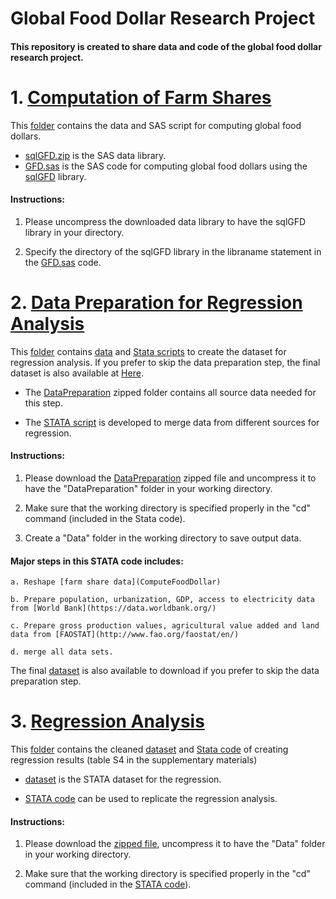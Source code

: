 # Global Food Dollar Research Project 

#### This repository is created to share data and code of the global food dollar research project. 

# 1. [Computation of Farm Shares](ComputeFoodDollar)

This [folder](ComputeFoodDollar) contains the data and SAS script for computing global food dollars. 

- [sqlGFD.zip](ComputeFoodDollar\sqlGFD.zip) is the SAS data library. 
- [GFD.sas](ComputeFoodDollar\GFD.sas) is the SAS code for computing global food dollars using the [sqlGFD](ComputeFoodDollar\sqlGFD.zip) library. 

#### Instructions:

 1. Please uncompress the downloaded data library to have the sqlGFD library in your directory.
 
 2. Specify the directory of the sqlGFD library in the libraname statement in the [GFD.sas](ComputeFoodDollar\GFD.sas) code.

# 2. [Data Preparation for Regression Analysis](Analysis/DataPreparation)

This [folder](Analysis/DataPreparation/) contains [data](https://github.com/FEDSCornell/GlobalFoodDollar/raw/master/Analysis/DataPreparation/DataPreparation.zip) and [Stata scripts](DataPreparation.do) to create the dataset for regression analysis. If you prefer to skip the data preparation step, the final dataset is also available at [Here](https://github.com/FEDSCornell/GlobalFoodDollar/raw/master/Analysis/RegressionAnalysis/Data.zip).

- The [DataPreparation](https://github.com/FEDSCornell/GlobalFoodDollar/raw/master/Analysis/DataPreparation/DataPreparation.zip) zipped folder contains all source data needed for this step.

- The [STATA script](Analysis/DataPreparation/DataPreparation.do) is developed to merge data from different sources for regression. 

#### Instructions:

 1. Please download the [DataPreparation](https://github.com/FEDSCornell/GlobalFoodDollar/raw/master/Analysis/DataPreparation/DataPreparation.zip) zipped file and uncompress it to have the "DataPreparation" folder in your working directory.
 
 2. Make sure that the working directory is specified properly in the "cd" command (included in the Stata code).
 
 3. Create a "Data" folder in the working directory to save output data. 

#### Major steps in this STATA code includes:

	a. Reshape [farm share data](ComputeFoodDollar)	
	
	b. Prepare population, urbanization, GDP, access to electricity data from [World Bank](https://data.worldbank.org/)
	
	c. Prepare gross production values, agricultural value added and land data from [FAOSTAT](http://www.fao.org/faostat/en/)
	
	d. merge all data sets.
	
The final [dataset](https://github.com/FEDSCornell/GlobalFoodDollar/raw/master/Analysis/RegressionAnalysis/Data.zip) is also available to download if you prefer to skip the data preparation step. 

# 3. [Regression Analysis](Analysis/RegressionAnalysis)

This [folder](Analysis/RegressionAnalysis) contains the cleaned [dataset](https://github.com/FEDSCornell/GlobalFoodDollar/raw/master/Analysis/RegressionAnalysis/Data/farm%20share%2C%20WB%2C%20FAO.dta) and [Stata code](https://github.com/FEDSCornell/GlobalFoodDollar/raw/master/Analysis/RegressionAnalysis/Data.zip) of creating regression results (table S4 in the supplementary materials)

- [dataset](https://github.com/FEDSCornell/GlobalFoodDollar/raw/master/Analysis/RegressionAnalysis/Data/farm%20share%2C%20WB%2C%20FAO.dta) is the STATA dataset for the regression. 

- [STATA code](https://github.com/FEDSCornell/GlobalFoodDollar/raw/master/Analysis/RegressionAnalysis/Data.zip) can be used to replicate the regression analysis. 

#### Instructions:

 1. Please download the [zipped file](https://github.com/FEDSCornell/GlobalFoodDollar/raw/master/Analysis/RegressionAnalysis/Data/farm%20share%2C%20WB%2C%20FAO.dta), uncompress it to have the "Data" folder in your working directory.

 2. Make sure that the working directory is specified properly in the "cd" command (included in the [STATA code](https://github.com/FEDSCornell/GlobalFoodDollar/raw/master/Analysis/RegressionAnalysis/Data.zip)).